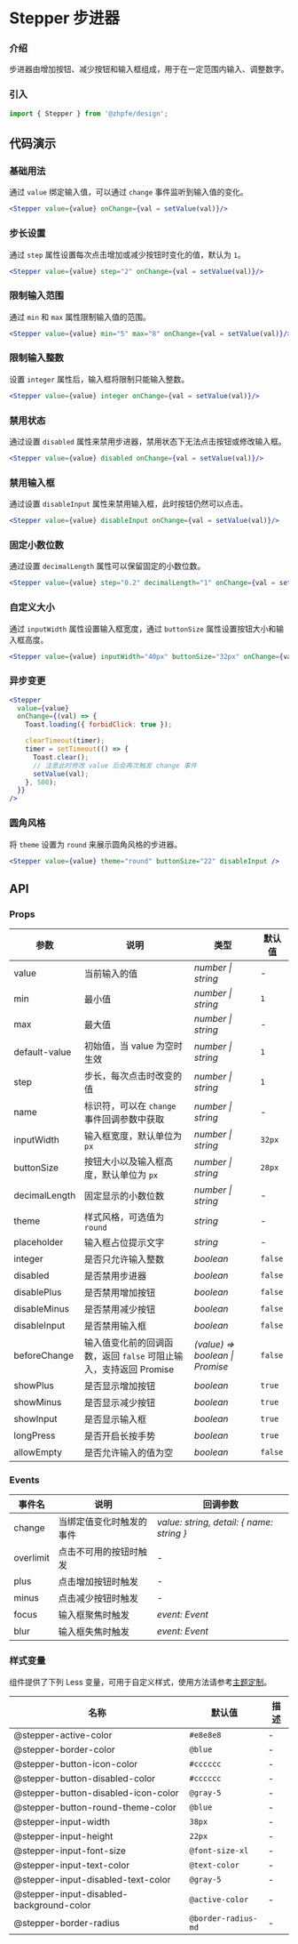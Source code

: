 # Stepper 步进器

### 介绍

步进器由增加按钮、减少按钮和输入框组成，用于在一定范围内输入、调整数字。

### 引入

```js
import { Stepper } from '@zhpfe/design';
```

## 代码演示

### 基础用法

通过 `value` 绑定输入值，可以通过 `change` 事件监听到输入值的变化。

```jsx
<Stepper value={value} onChange={val = setValue(val)}/>
```

### 步长设置

通过 `step` 属性设置每次点击增加或减少按钮时变化的值，默认为 `1`。

```jsx
<Stepper value={value} step="2" onChange={val = setValue(val)}/>
```

### 限制输入范围

通过 `min` 和 `max` 属性限制输入值的范围。

```jsx
<Stepper value={value} min="5" max="8" onChange={val = setValue(val)}/>
```

### 限制输入整数

设置 `integer` 属性后，输入框将限制只能输入整数。

```jsx
<Stepper value={value} integer onChange={val = setValue(val)}/>
```

### 禁用状态

通过设置 `disabled` 属性来禁用步进器，禁用状态下无法点击按钮或修改输入框。

```jsx
<Stepper value={value} disabled onChange={val = setValue(val)}/>
```

### 禁用输入框

通过设置 `disableInput` 属性来禁用输入框，此时按钮仍然可以点击。

```jsx
<Stepper value={value} disableInput onChange={val = setValue(val)}/>
```

### 固定小数位数

通过设置 `decimalLength` 属性可以保留固定的小数位数。

```jsx
<Stepper value={value} step="0.2" decimalLength="1" onChange={val = setValue(val)}/>
```

### 自定义大小

通过 `inputWidth` 属性设置输入框宽度，通过 `buttonSize` 属性设置按钮大小和输入框高度。

```jsx
<Stepper value={value} inputWidth="40px" buttonSize="32px" onChange={val = setValue(val)} />
```

### 异步变更

```jsx
<Stepper
  value={value}
  onChange={(val) => {
    Toast.loading({ forbidClick: true });

    clearTimeout(timer);
    timer = setTimeout(() => {
      Toast.clear();
      // 注意此时修改 value 后会再次触发 change 事件
      setValue(val);
    }, 500);
  }}
/>
```

### 圆角风格

将 `theme` 设置为 `round` 来展示圆角风格的步进器。

```jsx
<Stepper value={value} theme="round" buttonSize="22" disableInput />
```

## API

### Props

| 参数 | 说明 | 类型 | 默认值 |
| --- | --- | --- | --- |
| value | 当前输入的值 | _number \| string_ | - |
| min | 最小值 | _number \| string_ | `1` |
| max | 最大值 | _number \| string_ | - |
| default-value | 初始值，当 value 为空时生效 | _number \| string_ | `1` |
| step | 步长，每次点击时改变的值 | _number \| string_ | `1` |
| name | 标识符，可以在 `change` 事件回调参数中获取 | _number \| string_ | - |
| inputWidth | 输入框宽度，默认单位为 `px` | _number \| string_ | `32px` |
| buttonSize | 按钮大小以及输入框高度，默认单位为 `px` | _number \| string_ | `28px` |
| decimalLength | 固定显示的小数位数 | _number \| string_ | - |
| theme | 样式风格，可选值为 `round` | _string_ | - |
| placeholder | 输入框占位提示文字 | _string_ | - |
| integer | 是否只允许输入整数 | _boolean_ | `false` |
| disabled | 是否禁用步进器 | _boolean_ | `false` |
| disablePlus | 是否禁用增加按钮 | _boolean_ | `false` |
| disableMinus | 是否禁用减少按钮 | _boolean_ | `false` |
| disableInput | 是否禁用输入框 | _boolean_ | `false` |
| beforeChange | 输入值变化前的回调函数，返回 `false` 可阻止输入，支持返回 Promise | _(value) => boolean \| Promise_ | `false` |
| showPlus | 是否显示增加按钮 | _boolean_ | `true` |
| showMinus | 是否显示减少按钮 | _boolean_ | `true` |
| showInput | 是否显示输入框 | _boolean_ | `true` |
| longPress | 是否开启长按手势 | _boolean_ | `true` |
| allowEmpty | 是否允许输入的值为空 | _boolean_ | `false` |

### Events

| 事件名    | 说明                     | 回调参数                                  |
| --------- | ------------------------ | ----------------------------------------- |
| change    | 当绑定值变化时触发的事件 | _value: string, detail: { name: string }_ |
| overlimit | 点击不可用的按钮时触发   | -                                         |
| plus      | 点击增加按钮时触发       | -                                         |
| minus     | 点击减少按钮时触发       | -                                         |
| focus     | 输入框聚焦时触发         | _event: Event_                            |
| blur      | 输入框失焦时触发         | _event: Event_                            |

### 样式变量

组件提供了下列 Less 变量，可用于自定义样式，使用方法请参考[主题定制](#/zh-CN/theme)。

| 名称                                     | 默认值              | 描述 |
| ---------------------------------------- | ------------------- | ---- |
| @stepper-active-color                    | `#e8e8e8`           | -    |
| @stepper-border-color                    | `@blue`             | -    |
| @stepper-button-icon-color               | `#cccccc`           | -    |
| @stepper-button-disabled-color           | `#cccccc`           | -    |
| @stepper-button-disabled-icon-color      | `@gray-5`           | -    |
| @stepper-button-round-theme-color        | `@blue`             | -    |
| @stepper-input-width                     | `38px`              | -    |
| @stepper-input-height                    | `22px`              | -    |
| @stepper-input-font-size                 | `@font-size-xl`     | -    |
| @stepper-input-text-color                | `@text-color`       | -    |
| @stepper-input-disabled-text-color       | `@gray-5`           | -    |
| @stepper-input-disabled-background-color | `@active-color`     | -    |
| @stepper-border-radius                   | `@border-radius-md` | -    |
